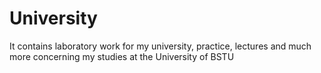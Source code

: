# University
It contains laboratory work for my university, practice, lectures and much more concerning my studies at the University of BSTU
